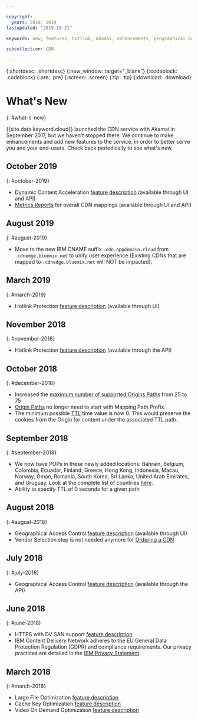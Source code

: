 ```yaml
---

copyright:
  years: 2018, 2019
lastupdated: "2019-10-21"

keywords: new, features, hotlink, Akamai, enhancements, geographical access, cache, key, optimization, video on demand, feature, descriptions, protection, vendor

subcollection: CDN

---
```


{:shortdesc: .shortdesc}
{:new_window: target="_blank"}
{:codeblock: .codeblock}
{:pre: .pre}
{:screen: .screen}
{:tip: .tip}
{:download: .download}

# What's New
{: #what-s-new}

{{site.data.keyword.cloud}} launched the CDN service with Akamai in September 2017, but we haven't stopped there. We continue to make enhancements and add new features to the service, in order to better serve you and your end-users. Check back periodically to see what's new.

## October 2019
{: #october-2019}

* Dynamic Content Acceleration [feature description](/docs/infrastructure/CDN?topic=CDN-feature-descriptions#dynamic-content-acceleration) (available through UI and API)
* [Metrics Reports](/docs/infrastructure/CDN?topic=CDN-metrics#metrics-reports) for overall CDN mappings (available through UI and API)

## August 2019
{: #august-2019}

* Move to the new IBM CNAME suffix `.cdn.appdomain.cloud` from `.cdnedge.bluemix.net` to unify user experience (Existing CDNs that are mapped to `.cdnedge.bluemix.net` will NOT be impacted).

## March 2019
{: #march-2019}

* Hotlink Protection [feature description](/docs/infrastructure/CDN?topic=CDN-feature-descriptions#hotlink-protection) (available through UI)

## November 2018
{: #november-2018}

  * Hotlink Protection [feature description](/docs/infrastructure/CDN?topic=CDN-feature-descriptions#hotlink-protection) (available through the API)

## October 2018
{: #december-2018}

  * Increased the [maximum number of supported Origins Paths](/docs/infrastructure/CDN?topic=CDN-known-limitations#known-limitations) from 25 to 75
  * [Origin Paths](/docs/infrastructure/CDN?topic=CDN-manage-your-cdn#adding-origin-path-details) no longer need to start with Mapping Path Prefix.
  * The minimum possible [TTL](/docs/infrastructure/CDN?topic=CDN-manage-your-cdn#setting-content-caching-time-using-time-to-live-) time value is now 0. This would preserve the cookies from the Origin for content under the associated TTL path.

## September 2018
{: #september-2018}

  * We now have POPs in these newly added locations: Bahrain, Belgium, Colombia, Ecuador, Finland, Greece, Hong Kong, Indonesia, Macau, Norway, Oman, Romania, South Korea, Sri Lanka, United Arab Emirates, and Uruguay. Look at the complete list of countries [here](/docs/infrastructure/CDN?topic=CDN-list-of-edge-servers#list-of-edge-servers).
  * Ability to specify TTL of 0 seconds for a given path

## August 2018
{: #august-2018}

  * Geographical Access Control [feature description](/docs/infrastructure/CDN?topic=CDN-feature-descriptions#geographical-access-control) (available through UI)
  * Vendor Selection step is not needed anymore for [Ordering a CDN](/docs/infrastructure/CDN?topic=CDN-order-a-cdn#order-a-new-cdn-)

## July 2018
{: #july-2018}

  * Geographical Access Control [feature description](/docs/infrastructure/CDN?topic=CDN-feature-descriptions#geographical-access-control) (available through the API)

## June 2018
{: #june-2018}

* HTTPS with DV SAN support [feature description](/docs/infrastructure/CDN?topic=CDN-feature-descriptions#https-protocol-support)
* IBM Content Delivery Network adheres to the EU General Data Protection Regulation (GDPR) and compliance requirements. Our privacy practices are detailed in the [IBM Privacy Statement](https://www.ibm.com/privacy/us/en/).

## March 2018
{: #march-2018}

  * Large File Optimization [feature description](/docs/infrastructure/CDN?topic=CDN-feature-descriptions#large-file-optimization)
  * Cache Key Optimization [feature description](/docs/infrastructure/CDN?topic=CDN-feature-descriptions#cache-key-optimization)
  * Video On Demand Optimization [feature description](/docs/infrastructure/CDN?topic=CDN-feature-descriptions#video-on-demand)

